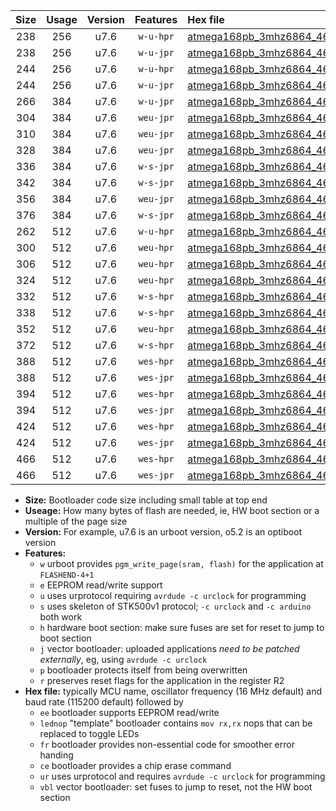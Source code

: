 |Size|Usage|Version|Features|Hex file|
|:-:|:-:|:-:|:-:|:--|
|238|256|u7.6|`w-u-hpr`|[atmega168pb_3mhz6864_460800bps_ur.hex](https://raw.githubusercontent.com/stefanrueger/urboot/main//atmega168pb_3mhz6864_460800bps_ur.hex)|
|238|256|u7.6|`w-u-jpr`|[atmega168pb_3mhz6864_460800bps_ur_vbl.hex](https://raw.githubusercontent.com/stefanrueger/urboot/main//atmega168pb_3mhz6864_460800bps_ur_vbl.hex)|
|244|256|u7.6|`w-u-hpr`|[atmega168pb_3mhz6864_460800bps_lednop_ur.hex](https://raw.githubusercontent.com/stefanrueger/urboot/main//atmega168pb_3mhz6864_460800bps_lednop_ur.hex)|
|244|256|u7.6|`w-u-jpr`|[atmega168pb_3mhz6864_460800bps_lednop_ur_vbl.hex](https://raw.githubusercontent.com/stefanrueger/urboot/main//atmega168pb_3mhz6864_460800bps_lednop_ur_vbl.hex)|
|266|384|u7.6|`w-u-jpr`|[atmega168pb_3mhz6864_460800bps_lednop_fr_ur_vbl.hex](https://raw.githubusercontent.com/stefanrueger/urboot/main//atmega168pb_3mhz6864_460800bps_lednop_fr_ur_vbl.hex)|
|304|384|u7.6|`weu-jpr`|[atmega168pb_3mhz6864_460800bps_ee_ur_vbl.hex](https://raw.githubusercontent.com/stefanrueger/urboot/main//atmega168pb_3mhz6864_460800bps_ee_ur_vbl.hex)|
|310|384|u7.6|`weu-jpr`|[atmega168pb_3mhz6864_460800bps_ee_lednop_ur_vbl.hex](https://raw.githubusercontent.com/stefanrueger/urboot/main//atmega168pb_3mhz6864_460800bps_ee_lednop_ur_vbl.hex)|
|328|384|u7.6|`weu-jpr`|[atmega168pb_3mhz6864_460800bps_ee_lednop_fr_ur_vbl.hex](https://raw.githubusercontent.com/stefanrueger/urboot/main//atmega168pb_3mhz6864_460800bps_ee_lednop_fr_ur_vbl.hex)|
|336|384|u7.6|`w-s-jpr`|[atmega168pb_3mhz6864_460800bps_vbl.hex](https://raw.githubusercontent.com/stefanrueger/urboot/main//atmega168pb_3mhz6864_460800bps_vbl.hex)|
|342|384|u7.6|`w-s-jpr`|[atmega168pb_3mhz6864_460800bps_lednop_vbl.hex](https://raw.githubusercontent.com/stefanrueger/urboot/main//atmega168pb_3mhz6864_460800bps_lednop_vbl.hex)|
|356|384|u7.6|`weu-jpr`|[atmega168pb_3mhz6864_460800bps_ee_lednop_fr_ce_ur_vbl.hex](https://raw.githubusercontent.com/stefanrueger/urboot/main//atmega168pb_3mhz6864_460800bps_ee_lednop_fr_ce_ur_vbl.hex)|
|376|384|u7.6|`w-s-jpr`|[atmega168pb_3mhz6864_460800bps_lednop_fr_vbl.hex](https://raw.githubusercontent.com/stefanrueger/urboot/main//atmega168pb_3mhz6864_460800bps_lednop_fr_vbl.hex)|
|262|512|u7.6|`w-u-hpr`|[atmega168pb_3mhz6864_460800bps_lednop_fr_ur.hex](https://raw.githubusercontent.com/stefanrueger/urboot/main//atmega168pb_3mhz6864_460800bps_lednop_fr_ur.hex)|
|300|512|u7.6|`weu-hpr`|[atmega168pb_3mhz6864_460800bps_ee_ur.hex](https://raw.githubusercontent.com/stefanrueger/urboot/main//atmega168pb_3mhz6864_460800bps_ee_ur.hex)|
|306|512|u7.6|`weu-hpr`|[atmega168pb_3mhz6864_460800bps_ee_lednop_ur.hex](https://raw.githubusercontent.com/stefanrueger/urboot/main//atmega168pb_3mhz6864_460800bps_ee_lednop_ur.hex)|
|324|512|u7.6|`weu-hpr`|[atmega168pb_3mhz6864_460800bps_ee_lednop_fr_ur.hex](https://raw.githubusercontent.com/stefanrueger/urboot/main//atmega168pb_3mhz6864_460800bps_ee_lednop_fr_ur.hex)|
|332|512|u7.6|`w-s-hpr`|[atmega168pb_3mhz6864_460800bps.hex](https://raw.githubusercontent.com/stefanrueger/urboot/main//atmega168pb_3mhz6864_460800bps.hex)|
|338|512|u7.6|`w-s-hpr`|[atmega168pb_3mhz6864_460800bps_lednop.hex](https://raw.githubusercontent.com/stefanrueger/urboot/main//atmega168pb_3mhz6864_460800bps_lednop.hex)|
|352|512|u7.6|`weu-hpr`|[atmega168pb_3mhz6864_460800bps_ee_lednop_fr_ce_ur.hex](https://raw.githubusercontent.com/stefanrueger/urboot/main//atmega168pb_3mhz6864_460800bps_ee_lednop_fr_ce_ur.hex)|
|372|512|u7.6|`w-s-hpr`|[atmega168pb_3mhz6864_460800bps_lednop_fr.hex](https://raw.githubusercontent.com/stefanrueger/urboot/main//atmega168pb_3mhz6864_460800bps_lednop_fr.hex)|
|388|512|u7.6|`wes-hpr`|[atmega168pb_3mhz6864_460800bps_ee.hex](https://raw.githubusercontent.com/stefanrueger/urboot/main//atmega168pb_3mhz6864_460800bps_ee.hex)|
|388|512|u7.6|`wes-jpr`|[atmega168pb_3mhz6864_460800bps_ee_vbl.hex](https://raw.githubusercontent.com/stefanrueger/urboot/main//atmega168pb_3mhz6864_460800bps_ee_vbl.hex)|
|394|512|u7.6|`wes-hpr`|[atmega168pb_3mhz6864_460800bps_ee_lednop.hex](https://raw.githubusercontent.com/stefanrueger/urboot/main//atmega168pb_3mhz6864_460800bps_ee_lednop.hex)|
|394|512|u7.6|`wes-jpr`|[atmega168pb_3mhz6864_460800bps_ee_lednop_vbl.hex](https://raw.githubusercontent.com/stefanrueger/urboot/main//atmega168pb_3mhz6864_460800bps_ee_lednop_vbl.hex)|
|424|512|u7.6|`wes-hpr`|[atmega168pb_3mhz6864_460800bps_ee_lednop_fr.hex](https://raw.githubusercontent.com/stefanrueger/urboot/main//atmega168pb_3mhz6864_460800bps_ee_lednop_fr.hex)|
|424|512|u7.6|`wes-jpr`|[atmega168pb_3mhz6864_460800bps_ee_lednop_fr_vbl.hex](https://raw.githubusercontent.com/stefanrueger/urboot/main//atmega168pb_3mhz6864_460800bps_ee_lednop_fr_vbl.hex)|
|466|512|u7.6|`wes-hpr`|[atmega168pb_3mhz6864_460800bps_ee_lednop_fr_ce.hex](https://raw.githubusercontent.com/stefanrueger/urboot/main//atmega168pb_3mhz6864_460800bps_ee_lednop_fr_ce.hex)|
|466|512|u7.6|`wes-jpr`|[atmega168pb_3mhz6864_460800bps_ee_lednop_fr_ce_vbl.hex](https://raw.githubusercontent.com/stefanrueger/urboot/main//atmega168pb_3mhz6864_460800bps_ee_lednop_fr_ce_vbl.hex)|

- **Size:** Bootloader code size including small table at top end
- **Useage:** How many bytes of flash are needed, ie, HW boot section or a multiple of the page size
- **Version:** For example, u7.6 is an urboot version, o5.2 is an optiboot version
- **Features:**
  + `w` urboot provides `pgm_write_page(sram, flash)` for the application at `FLASHEND-4+1`
  + `e` EEPROM read/write support
  + `u` uses urprotocol requiring `avrdude -c urclock` for programming
  + `s` uses skeleton of STK500v1 protocol; `-c urclock` and `-c arduino` both work
  + `h` hardware boot section: make sure fuses are set for reset to jump to boot section
  + `j` vector bootloader: uploaded applications *need to be patched externally*, eg, using `avrdude -c urclock`
  + `p` bootloader protects itself from being overwritten
  + `r` preserves reset flags for the application in the register R2
- **Hex file:** typically MCU name, oscillator frequency (16 MHz default) and baud rate (115200 default) followed by
  + `ee` bootloader supports EEPROM read/write
  + `lednop` "template" bootloader contains `mov rx,rx` nops that can be replaced to toggle LEDs
  + `fr` bootloader provides non-essential code for smoother error handing
  + `ce` bootloader provides a chip erase command
  + `ur` uses urprotocol and requires `avrdude -c urclock` for programming
  + `vbl` vector bootloader: set fuses to jump to reset, not the HW boot section
